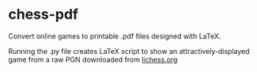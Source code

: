 # chess-pdf
Convert online games to printable .pdf files designed with LaTeX.

Running the .py file creates LaTeX script to show an attractively-displayed game from a raw PGN downloaded from [lichess.org](https://lichess.org/)
